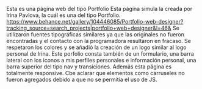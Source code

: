 Esta es una página web del tipo Portfolio
Esta página simula la creada por Irina Pavlova, la cuál es una del tipo Portfolio.
https://www.behance.net/gallery/104446085/Portfolio-web-designer?tracking_source=search_projects|portfolio+web+designer&l=46&
Se utilizaron fuentes tipográficas similares ya que las originales no fueron encontradas y el contacto con la programadora resultaron en fracaso.
Se respetaron los colores y se añadió la creación de un logo similar al logo personal de Irina.
Este porfolio consta también de un formulario, una barra lateral con los iconos a mis perfiles personales e información personal, una barra superior del tipo nav y transiciones.
Además esta página es totalmente responsive.
Cbe aclarar que elementos como carruseles no fueron agregados debido a que no se permitía el uso de JS.
